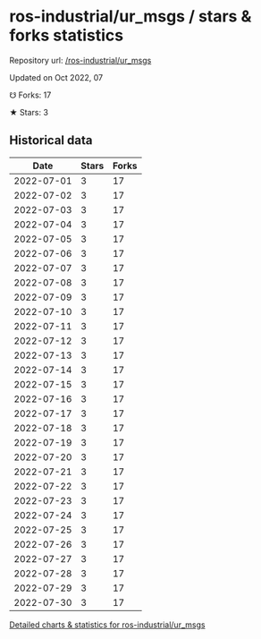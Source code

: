 # ros-industrial/ur_msgs / stars & forks statistics

Repository url: [/ros-industrial/ur_msgs](https://github.com/ros-industrial/ur_msgs)

Updated on Oct 2022, 07

☋ Forks: 17

★ Stars: 3

## Historical data
| Date | Stars | Forks |
|------|-------|-------|
| 2022-07-01 | 3 | 17 | 
| 2022-07-02 | 3 | 17 | 
| 2022-07-03 | 3 | 17 | 
| 2022-07-04 | 3 | 17 | 
| 2022-07-05 | 3 | 17 | 
| 2022-07-06 | 3 | 17 | 
| 2022-07-07 | 3 | 17 | 
| 2022-07-08 | 3 | 17 | 
| 2022-07-09 | 3 | 17 | 
| 2022-07-10 | 3 | 17 | 
| 2022-07-11 | 3 | 17 | 
| 2022-07-12 | 3 | 17 | 
| 2022-07-13 | 3 | 17 | 
| 2022-07-14 | 3 | 17 | 
| 2022-07-15 | 3 | 17 | 
| 2022-07-16 | 3 | 17 | 
| 2022-07-17 | 3 | 17 | 
| 2022-07-18 | 3 | 17 | 
| 2022-07-19 | 3 | 17 | 
| 2022-07-20 | 3 | 17 | 
| 2022-07-21 | 3 | 17 | 
| 2022-07-22 | 3 | 17 | 
| 2022-07-23 | 3 | 17 | 
| 2022-07-24 | 3 | 17 | 
| 2022-07-25 | 3 | 17 | 
| 2022-07-26 | 3 | 17 | 
| 2022-07-27 | 3 | 17 | 
| 2022-07-28 | 3 | 17 | 
| 2022-07-29 | 3 | 17 | 
| 2022-07-30 | 3 | 17 | 


[Detailed charts & statistics for ros-industrial/ur_msgs](https://reviewgithub.com/rep/ros-industrial/ur_msgs)
